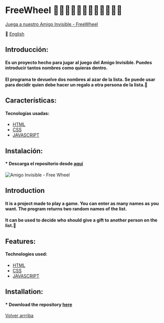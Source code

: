 <a name="top"></a>
# FreeWheel :tada::tada::tada::tada::confetti_ball::confetti_ball::confetti_ball::confetti_ball::gift::gift::gift::gift:
[Juega a nuestro Amigo Invisible - FreeWheel](https://htmlpreview.github.io/?https://github.com/ecremades/FreeWheel/blob/main/index.html)

:england: [English](#english)
 
## Introducción:
#### Es un proyecto hecho para jugar al juego del Amigo Invisible. Puedes introducir tantos nombres como quieras dentro. 
#### El programa te devuelve dos nombres al azar de la lista. Se puede usar para decidir quien debe hacer un regalo a otra persona de la lista.:gift:

## Características:

#### Tecnologías usadas:

* [HTML](https://github.com/ecremades/FreeWheel/blob/main/index.html)
* [CSS](https://github.com/ecremades/FreeWheel/blob/main/css/style.css)
* [JAVASCRIPT](https://github.com/ecremades/FreeWheel/tree/main/js) 

## Instalación:

#### * Descarga el repositorio desde [aquí](https://github.com/ecremades/FreeWheel/archive/refs/heads/main.zip)

![Amigo Invisible - Free Wheel](https://github.com/ecremades/FreeWheel/blob/main/img/amigoInvisible.jpg)

<a name="english"></a>
## Introduction
#### It is a project made to play a game. You can enter as many names as you want. The program returns two random names of the list.
#### It can be used to decide who should give a gift to another person on the list.:gift:

## Features:

#### Technologies used:

* [HTML](https://github.com/ecremades/FreeWheel/blob/main/index.html)
* [CSS](https://github.com/ecremades/FreeWheel/blob/main/css/style.css)
* [JAVASCRIPT](https://github.com/ecremades/FreeWheel/tree/main/js) 

## Installation:

#### * Download the repository [here](https://github.com/ecremades/FreeWheel/archive/refs/heads/main.zip)


[Volver arrriba](#top)
